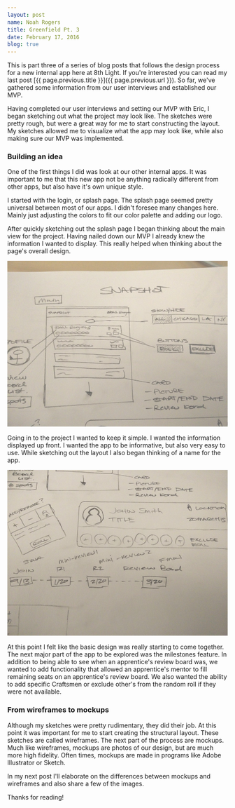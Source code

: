 ```yaml
---
layout: post
name: Noah Rogers
title: Greenfield Pt. 3
date: February 17, 2016
blog: true
---
```


This is part three of a series of blog posts that follows the design process for a new internal app here at 8th Light. If you're interested you can read my last post [{{ page.previous.title }}]({{ page.previous.url }}). So far, we've gathered some information from our user interviews and established our MVP.

Having completed our user interviews and setting our MVP with Eric, I began sketching out what the project may look like. The sketches were pretty rough, but were a great way for me to start constructing the layout. My sketches allowed me to visualize what the app may look like, while also making sure our MVP was implemented.

### Building an idea

One of the first things I did was look at our other internal apps. It was important to me that this new app not be anything radically different from other apps, but also have it's own unique style.

I started with the login, or splash page. The splash page seemed pretty universal between most of our apps. I didn't foresee many changes here. Mainly just adjusting the colors to fit our color palette and adding our logo.

After quickly sketching out the splash page I began thinking about the main view for the project. Having nailed down our MVP I already knew the information I wanted to display. This really helped when thinking about the page's overall design.

<div class="image-container">
  <img src="/assets/images/blog/project/wireframe1.jpg">
</div>

Going in to the project I wanted to keep it simple. I wanted the information displayed up front. I wanted the app to be informative, but also very easy to use. While sketching out the layout I also began thinking of a name for the app.

<div class="image-container">
  <img src="/assets/images/blog/project/wireframe2.jpg">
</div>

At this point I felt like the basic design was really starting to come together. The next major part of the app to be explored was the milestones feature. In addition to being able to see when an apprentice's review board was, we wanted to add functionality that allowed an apprentice's mentor to fill remaining seats on an apprentice's review board. We also wanted the ability to add specific Craftsmen or exclude other's from the random roll if they were not available.

### From wireframes to mockups

Although my sketches were pretty rudimentary, they did their job. At this point it was important for me to start creating the structural layout. These sketches are called wireframes. The next part of the process are mockups. Much like wireframes, mockups are photos of our design, but are much more high fidelity. Often times, mockups are made in programs like Adobe Illustrator or Sketch.

In my next post I'll elaborate on the differences between mockups and wireframes and also share a few of the images.

Thanks for reading!

